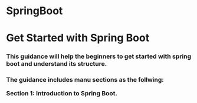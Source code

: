 # SpringBoot

<h1> Get Started with Spring Boot </h1>

<h3> This guidance will help the beginners to get started with spring boot and understand its structure. <h3/>

The guidance includes manu sections as the follwing:

Section 1: Introduction to Spring Boot.



